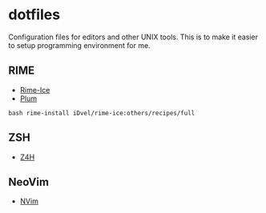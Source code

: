 # dotfiles

Configuration files for editors and other UNIX tools. This is to make it easier to setup programming environment for me.

## RIME

- [Rime-Ice](https://github.com/iDvel/rime-ice)
- [Plum](https://github.com/rime/plum)

`bash rime-install iDvel/rime-ice:others/recipes/full`

## ZSH

- [Z4H](https://github.com/romkatv/zsh4humans)

## NeoVim

- [NVim](https://github.com/ayamir/nvimdots)
